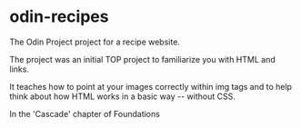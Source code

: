 # odin-recipes
The Odin Project project for a recipe website.

The project was an initial TOP project to familiarize you with HTML and links.

It teaches how to point at your images correctly within img tags and to help think about how HTML works in a basic way -- without CSS.

In the 'Cascade' chapter of Foundations
